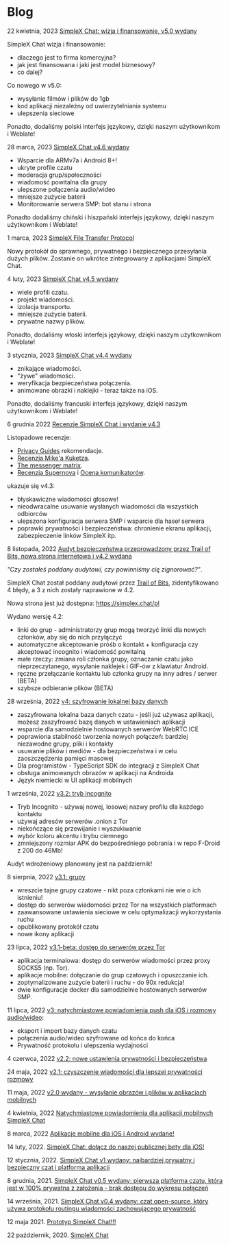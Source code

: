 # Blog

22 kwietnia, 2023 [SimpleX Chat: wizja i finansowanie, v5.0 wydany](https://github.com/simplex-chat/simplex-chat/blob/stable/docs/lang/pl/blog/20230422-simplex-chat-wizja-fundowanie-v5-videos-files-passcode.md)

SimpleX Chat wizja i finansowanie:
- dlaczego jest to firma komercyjna?
- jak jest finansowana i jaki jest model biznesowy?
- co dalej?

Co nowego w v5.0:
- wysyłanie filmów i plików do 1gb
- kod aplikacji niezależny od uwierzytelniania systemu
- ulepszenia sieciowe

Ponadto, dodaliśmy polski interfejs językowy, dzięki naszym użytkownikom i Weblate!

28 marca, 2023 [SimpleX Chat v4.6 wydany](https://github.com/simplex-chat/simplex-chat/blob/stable/docs/lang/pl/blog/20230328-simplex-chat-v4-6-hidden-profiles.md)

- Wsparcie dla ARMv7a i Android 8+!
- ukryte profile czatu
- moderacja grup/społeczności
- wiadomość powitalna dla grupy
- ulepszone połączenia audio/wideo
- mniejsze zużycie baterii
- Monitorowanie serwera SMP: bot stanu i strona

Ponadto dodaliśmy chiński i hiszpański interfejs językowy, dzięki naszym użytkownikom i Weblate!

1 marca, 2023 [SimpleX File Transfer Protocol](https://github.com/simplex-chat/simplex-chat/blob/stable/docs/lang/pl/blog/20230301-simplex-file-transfer-protocol.md)

Nowy protokół do sprawnego, prywatnego i bezpiecznego przesyłania dużych plików. Zostanie on wkrótce zintegrowany z aplikacjami SimpleX Chat.

4 luty, 2023 [SimpleX Chat v4.5 wydany](https://github.com/simplex-chat/simplex-chat/blob/stable/docs/lang/pl/blog/20230204-simplex-chat-v4-5-user-chat-profiles.md)

- wiele profili czatu.
- projekt wiadomości.
- izolacja transportu.
- mniejsze zużycie baterii.
- prywatne nazwy plików.

Ponadto, dodaliśmy włoski interfejs językowy, dzięki naszym użytkownikom i Weblate!

3 stycznia, 2023 [SimpleX Chat v4.4 wydany](https://github.com/simplex-chat/simplex-chat/blob/stable/docs/lang/pl/blog/20230103-simplex-chat-v4.4-disappearing-messages.md)

- znikające wiadomości.
- "żywe" wiadomości.
- weryfikacja bezpieczeństwa połączenia.
- animowane obrazki i naklejki - teraz także na iOS.

Ponadto, dodaliśmy francuski interfejs językowy, dzięki naszym użytkownikom i Weblate!

6 grudnia 2022 [Recenzje SimpleX Chat i wydanie v4.3](https://github.com/simplex-chat/simplex-chat/blob/stable/docs/lang/pl/blog/20221206-simplex-chat-v4.3-voice-messages.md)

Listopadowe recenzje:

- [Privacy Guides](https://www.privacyguides.org/real-time-communication/#simplex-chat) rekomendacje.
- [Recenzja Mike'a Kuketza](https://www.kuketz-blog.de/simplex-eindruecke-vom-messenger-ohne-identifier/).
- [The messenger matrix](https://www.messenger-matrix.de).
- [Recenzja Supernova](https://supernova.tilde.team/detailed_reviews.html#simplex) i [Ocena komunikatorów](https://supernova.tilde.team/messengers.html).

ukazuje się v4.3:

- błyskawiczne wiadomości głosowe!
- nieodwracalne usuwanie wysłanych wiadomości dla wszystkich odbiorców
- ulepszona konfiguracja serwera SMP i wsparcie dla haseł serwera
- poprawki prywatności i bezpieczeństwa: chronienie ekranu aplikacji, zabezpieczenie linków SimpleX itp.

8 listopada, 2022 [Audyt bezpieczeństwa przeprowadzony przez Trail of Bits, nowa strona internetowa i v4.2 wydana](https://github.com/simplex-chat/simplex-chat/blob/stable/docs/lang/pl/blog/20221108-simplex-chat-v4.2-security-audit-new-website.md)

_"Czy zostałeś poddany audytowi, czy powinniśmy cię zignorować?"_.

SimpleX Chat został poddany audytowi przez [Trail of Bits](https://www.trailofbits.com/about), zidentyfikowano 4 błędy, a 3 z nich zostały naprawione w 4.2.

Nowa strona jest już dostępna: https://simplex.chat/pl

Wydano wersję 4.2:

- linki do grup - administratorzy grup mogą tworzyć linki dla nowych członków, aby się do nich przyłączyć
- automatyczne akceptowanie próśb o kontakt + konfiguracja czy akceptować incognito i wiadomość powitalną
- małe rzeczy: zmiana roli członka grupy, oznaczanie czatu jako nieprzeczytanego, wysyłanie naklejek i GIF-ów z klawiatur Android.
- ręczne przełączanie kontaktu lub członka grupy na inny adres / serwer (BETA)
- szybsze odbieranie plików (BETA)

28 września, 2022 [v4: szyfrowanie lokalnej bazy danych](https://github.com/simplex-chat/simplex-chat/blob/stable/docs/lang/pl/blog/20220928-simplex-chat-v4-encrypted-database.md)

- zaszyfrowana lokalna baza danych czatu - jeśli już używasz aplikacji, możesz zaszyfrować bazę danych w ustawieniach aplikacji
- wsparcie dla samodzielnie hostowanych serwerów WebRTC ICE
- poprawiona stabilność tworzenia nowych połączeń: bardziej niezawodne grupy, pliki i kontakty
- usuwanie plików i mediów - dla bezpieczeństwa i w celu zaoszczędzenia pamięci masowej
- Dla programistów - TypeScript SDK do integracji z SimpleX Chat
- obsługa animowanych obrazów w aplikacji na Androida
- Język niemiecki w UI aplikacji mobilnych

1 września, 2022 [v3.2: tryb incognito](https://github.com/simplex-chat/simplex-chat/blob/stable/docs/lang/pl/blog/20220901-simplex-chat-v3.2-incognito-mode.md)

- Tryb Incognito - używaj nowej, losowej nazwy profilu dla każdego kontaktu
- używaj adresów serwerów .onion z Tor
- niekończące się przewijanie i wyszukiwanie
- wybór koloru akcentu i trybu ciemnego
- zmniejszony rozmiar APK do bezpośredniego pobrania i w repo F-Droid z 200 do 46Mb!

Audyt wdrożeniowy planowany jest na październik!

8 sierpnia, 2022 [v3.1: grupy](https://github.com/simplex-chat/simplex-chat/blob/stable/docs/lang/pl/blog/20220808-simplex-chat-v3.1-chat-groups.md)

- wreszcie tajne grupy czatowe - nikt poza członkami nie wie o ich istnieniu!
- dostęp do serwerów wiadomości przez Tor na wszystkich platformach
- zaawansowane ustawienia sieciowe w celu optymalizacji wykorzystania ruchu
- opublikowany protokół czatu
- nowe ikony aplikacji

23 lipca, 2022 [v3.1-beta: dostęp do serwerów przez Tor](https://github.com/simplex-chat/simplex-chat/blob/stable/docs/lang/pl/blog/20220723-simplex-chat-v3.1-tor-groups-efficiency.md)

- aplikacja terminalowa: dostęp do serwerów wiadomości przez proxy SOCKS5 (np. Tor).
- aplikacje mobilne: dołączanie do grup czatowych i opuszczanie ich.
- zoptymalizowane zużycie baterii i ruchu - do 90x redukcja!
- dwie konfiguracje docker dla samodzielnie hostowanych serwerów SMP.

11 lipca, 2022 [v3: natychmiastowe powiadomienia push dla iOS i rozmowy audio/wideo](https://github.com/simplex-chat/simplex-chat/blob/stable/docs/lang/pl/blog/20220711-simplex-chat-v3-released-ios-notifications-audio-video-calls-database-export-import-protocol-improvements.md):

- eksport i import bazy danych czatu
- połączenia audio/wideo szyfrowane od końca do końca
- Prywatność protokołu i ulepszenia wydajności

4 czerwca, 2022 [v2.2: nowe ustawienia prywatności i bezpieczeństwa](https://github.com/simplex-chat/simplex-chat/blob/stable/docs/lang/pl/blog/20220604-simplex-chat-new-privacy-security-settings.md)

24 maja, 2022 [v2.1: czyszczenie wiadomości dla lepszej prywatności rozmowy](https://github.com/simplex-chat/simplex-chat/blob/stable/docs/lang/pl/blog/20220524-simplex-chat-better-privacy.md)

11 maja, 2022 [v2.0 wydany - wysyłanie obrazów i plików w aplikacjach mobilnych](https://github.com/simplex-chat/simplex-chat/blob/stable/docs/lang/pl/blog/20220511-simplex-chat-v2-images-files.md)

4 kwietnia, 2022 [Natychmiastowe powiadomienia dla aplikacji mobilnych SimpleX Chat](https://github.com/simplex-chat/simplex-chat/blob/stable/docs/lang/pl/blog/20220404-simplex-chat-instant-notifications.md)

8 marca, 2022 [Aplikacje mobilne dla iOS i Android wydane!](https://github.com/simplex-chat/simplex-chat/blob/stable/docs/lang/pl/blog/20220308-simplex-chat-mobile-apps.md)

14 luty, 2022. [SimpleX Chat: dołącz do naszej publicznej bety dla iOS!](https://github.com/simplex-chat/simplex-chat/blob/stable/docs/lang/pl/blog/20220214-simplex-chat-ios-public-beta.md)

12 stycznia, 2022. [SimpleX Chat v1 wydany: najbardziej prywatny i bezpieczny czat i platforma aplikacji](https://github.com/simplex-chat/simplex-chat/blob/stable/docs/lang/pl/blog/20220112-simplex-chat-v1-released.md)

8 grudnia, 2021. [SimpleX Chat v0.5 wydany: pierwsza platforma czatu, która jest w 100% prywatna z założenia - brak dostępu do wykresu połączeń](https://github.com/simplex-chat/simplex-chat/blob/stable/docs/lang/pl/blog/20211208-simplex-chat-v0.5-released.md)

14 września, 2021. [SimpleX Chat v0.4 wydany: czat open-source, który używa protokołu routingu wiadomości zachowującego prywatność](https://github.com/simplex-chat/simplex-chat/blob/stable/docs/lang/pl/blog/20210914-simplex-chat-v0.4-released.md)

12 maja 2021. [Prototyp SimpleX Chat!!!](https://github.com/simplex-chat/simplex-chat/blob/stable/docs/lang/pl/blog/20210512-simplex-chat-terminal-ui.md)

22 październik, 2020. [SimpleX Chat](https://github.com/simplex-chat/simplex-chat/blob/stable/docs/lang/pl/blog/20201022-simplex-chat.md)
